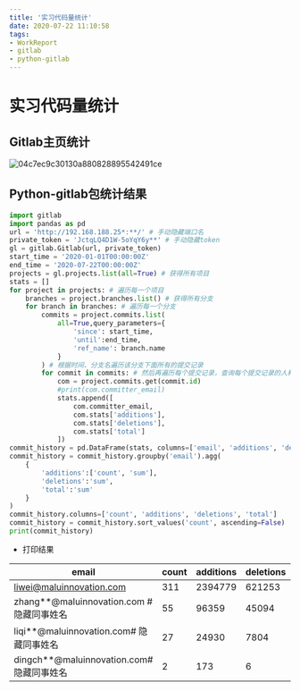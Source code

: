 ```yaml
---
title: '实习代码量统计'
date: 2020-07-22 11:10:58
tags:
- WorkReport
- gitlab
- python-gitlab
---
```

# 实习代码量统计
<!--more-->
## Gitlab主页统计

![04c7ec9c30130a880828895542491ce](https://i.loli.net/2020/07/22/u4pGtAY9zB2bOHv.png)

## Python-gitlab包统计结果

```python
import gitlab
import pandas as pd
url = 'http://192.168.188.25*:**/' # 手动隐藏端口名
private_token = 'JctqLQ4D1W-5oYqY6y**' # 手动隐藏token
gl = gitlab.Gitlab(url, private_token)
start_time = '2020-01-01T00:00:00Z'
end_time = '2020-07-22T00:00:00Z'
projects = gl.projects.list(all=True) # 获得所有项目
stats = []
for project in projects: # 遍历每一个项目
    branches = project.branches.list() # 获得所有分支
    for branch in branches: # 遍历每一个分支
        commits = project.commits.list(
            all=True,query_parameters={
            	'since': start_time,
            	'until':end_time, 
            	'ref_name': branch.name
            }
        ) # 根据时间、分支名遍历该分支下面所有的提交记录
        for commit in commits: # 然后再遍历每个提交记录，查询每个提交记录的人和量
            com = project.commits.get(commit.id)
            #print(com.committer_email)
            stats.append([
                com.committer_email,
                com.stats['additions'],
                com.stats['deletions'],
                com.stats['total']
            ])
commit_history = pd.DataFrame(stats, columns=['email', 'additions', 'deletions', 'total'])
commit_history = commit_history.groupby('email').agg(
    {
        'additions':['count', 'sum'],
        'deletions':'sum', 
        'total':'sum'
    }
)
commit_history.columns=['count', 'additions', 'deletions', 'total']
commit_history = commit_history.sort_values('count', ascending=False)
print(commit_history)
```

* 打印结果

| email                                     | count | additions | deletions | total   |
| ----------------------------------------- | ----- | --------- | --------- | ------- |
| liwei@maluinnovation.com                  | 311   | 2394779   | 621253    | 3016032 |
| zhang**@maluinnovation.com # 隐藏同事姓名 | 55    | 96359     | 45094     | 141453  |
| liqi**@maluinnovation.com# 隐藏同事姓名   | 27    | 24930     | 7804      | 32734   |
| dingch**@maluinnovation.com# 隐藏同事姓名 | 2     | 173       | 6         | 179     |
